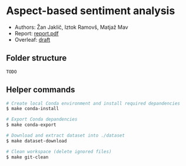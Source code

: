 # Aspect-based sentiment analysis
- Authors: Žan Jaklič, Iztok Ramovš, Matjaž Mav
- Report: [report.pdf](report.pdf)
- Overleaf: [draft](https://www.overleaf.com/project/5e80e4270f108a0001e73249)

## Folder structure
```
TODO
```

## Helper commands
```bash
# Create local Conda environment and install required depandencies
$ make conda-install

# Export Conda depandencies
$ make conda-export

# Download and extract dataset into ./dataset
$ make dataset-download

# Clean workspace (delete ignored files)
$ make git-clean
```